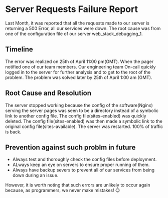 # Server Requests Failure Report
Last Month, it was reported that all the requests made to our server is returning a 500 Error, all our services were down.
The root cause was from one of the configuration file of our server web_stack_debugging_1.

## Timeline
The error was realized on 25th of April 11:00 pm(GMT).
When the pager notified one of our team members.
Our engineering team On-call quickly logged in to the server for further analysis and to get to the root of the problem.
The problem was solved later by 25th of April 1:00 am (GMT).

## Root Cause and Resolution
The server stopped working because the config of the software(Nginx) serving the server pages was seen to be a directory instead of a symbolic link to another config file.
The config file(sites-enabled) was quickly deleted.
The config file(sites-enabled) was then made a symbolic link to the original config file(sites-available).
The server was restarted.
100% of traffic is back.

## Prevention against such problm in future
- Always test and thoroughly check the config files before deployment.
- ALways keep an eye on servers to ensure proper running of them.
- Always have backup severs to prevent all of our services from being down during an issue.

However, it is worth noting that such errors are unlikely to occur again because, as programmers, we never make mistakes! 😉
